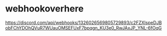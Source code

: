 # webhookoverhere
https://discord.com/api/webhooks/1326026569805729893/c2FZXIspeDJBobFChYDOhQVuR7WUauOMSEFUxF7bpqgn_KU3e0_RwJAxJP_YNL-6fOqG
